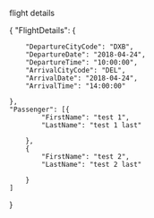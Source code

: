 flight details

{
	"FlightDetails": {

		"DepartureCityCode": "DXB",
		"DepartureDate": "2018-04-24",
		"DepartureTime": "10:00:00",
		"ArrivalCityCode": "DEL",
		"ArrivalDate": "2018-04-24",
		"ArrivalTime": "14:00:00"

	},
	"Passenger": [{
			"FirstName": "test 1",
			"LastName": "test 1 last"

		},
		{
			"FirstName": "test 2",
			"LastName": "test 2 last"

		}
	]

}